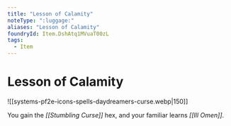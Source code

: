 ```yaml
---
title: "Lesson of Calamity"
noteType: ":luggage:"
aliases: "Lesson of Calamity"
foundryId: Item.DshAtq1MVuaT00zL
tags:
  - Item
---
```


# Lesson of Calamity
![[systems-pf2e-icons-spells-daydreamers-curse.webp|150]]

You gain the _[[Stumbling Curse]]_ hex, and your familiar learns _[[Ill Omen]]_.
